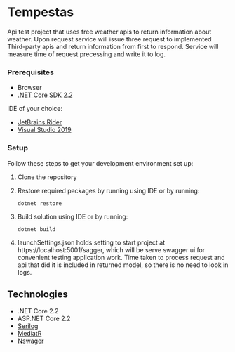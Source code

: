 # Tempestas
Api test project that uses free weather apis to return information about weather. Upon request service will issue three request to implemented Third-party apis and return information from first to respond.
Service will measure time of request precessing and write it to log.

### Prerequisites
* Browser
* [.NET Core SDK 2.2](https://www.microsoft.com/net/download/dotnet-core/2.2)
  
IDE of your choice:
* [JetBrains Rider](https://www.jetbrains.com/rider/download/#section=windows)
* [Visual Studio 2019](https://www.visualstudio.com/downloads/)

### Setup
Follow these steps to get your development environment set up:

  1. Clone the repository
  2. Restore required packages by running using IDE or by running:
     ```
     dotnet restore
     ```
     
  3. Build solution using IDE or by running:
     ```
     dotnet build
     ```
  4. launchSettings.json holds setting to start project at https://localhost:5001/sagger, which will be serve swagger ui for convenient testing application work. Time taken to process request and api that did it is included in returned model, so there is no need to look in logs.
  
  ## Technologies
* .NET Core 2.2
* ASP.NET Core 2.2
* [Serilog](https://serilog.net/)
* [MediatR](https://github.com/jbogard/MediatR/wiki)
* [Nswager](https://github.com/RicoSuter/NSwag/wiki)     